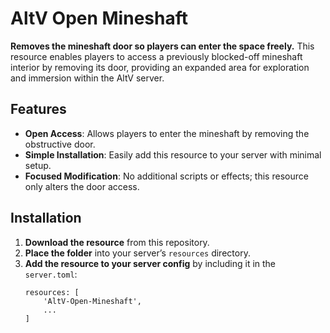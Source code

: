 # AltV Open Mineshaft

**Removes the mineshaft door so players can enter the space freely.** This resource enables players to access a previously blocked-off mineshaft interior by removing its door, providing an expanded area for exploration and immersion within the AltV server.

## Features

- **Open Access**: Allows players to enter the mineshaft by removing the obstructive door.
- **Simple Installation**: Easily add this resource to your server with minimal setup.
- **Focused Modification**: No additional scripts or effects; this resource only alters the door access.

## Installation

1. **Download the resource** from this repository.
2. **Place the folder** into your server’s `resources` directory.
3. **Add the resource to your server config** by including it in the `server.toml`:
   ```plaintext
   resources: [
       'AltV-Open-Mineshaft',
       ...
   ]
